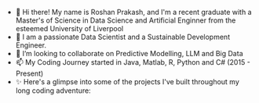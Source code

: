 - 👋 Hi there! My name is Roshan Prakash, and I'm a recent graduate with a Master's of Science in Data Science and Artificial Enginner from the esteemed University of Liverpool
- 🌱 I am a passionate Data Scientist and a Sustainable Development Engineer.
- 👀 I’m looking to collaborate on Predictive Modelling, LLM and Big Data 
- 📫 My Coding Journey started in Java, Matlab, R, Python and C# (2015 - Present)
- ✨ Here's a glimpse into some of the projects I've built throughout my long coding adventure:

<!---
RoshanPrakash18/RoshanPrakash18 is a ✨ special ✨ repository because its `README.md` (this file) appears on your GitHub profile.
You can click the Preview link to take a look at your changes.
--->
